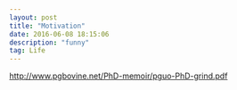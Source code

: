 ```yaml
---
layout: post
title: "Motivation"
date: 2016-06-08 18:15:06 
description: "funny"
tag: Life
---
```


http://www.pgbovine.net/PhD-memoir/pguo-PhD-grind.pdf
